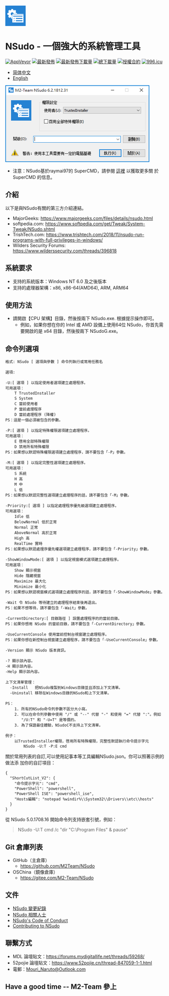 ﻿![Logo](Logo.png)
# NSudo - 一個強大的系統管理工具

[![AppVeyor](https://ci.appveyor.com/api/projects/status/github/M2Team/NSudo?branch=master&svg=true)](https://ci.appveyor.com/project/MouriNaruto/nsudo)
[![最新發佈](https://img.shields.io/github/release/M2Team/NSudo.svg)](https://github.com/M2Team/NSudo/releases/latest)
[![最新發佈下載量](https://img.shields.io/github/downloads/M2Team/NSudo/latest/total.svg)](https://github.com/M2Team/NSudo/releases/latest)
[![總下載量](https://img.shields.io/github/downloads/M2Team/NSudo/total.svg)](https://github.com/M2Team/NSudo/releases)
[![授權合約](https://img.shields.io/github/license/M2Team/NSudo.svg)](License.md)
[![996.icu](https://img.shields.io/badge/link-996.icu-red.svg)](https://996.icu)

- [简体中文](自述.md)
- [English](Readme.md)

![螢幕擷取畫面](螢幕擷取畫面.png)

- 注意：NSudo基於raymai97的 SuperCMD，請參閱 
  [這裡](http://bbs.pcbeta.com/viewthread-1508863-1-1.html "這裡") 以獲取更多關
  於 SuperCMD 的信息。

## 介紹
以下是與NSudo有關的第三方介紹連結。
- MajorGeeks: https://www.majorgeeks.com/files/details/nsudo.html
- softpedia.com: https://www.softpedia.com/get/Tweak/System-Tweak/NSudo.shtml
- TrishTech.com: https://www.trishtech.com/2018/11/nsudo-run-programs-with-full-privileges-in-windows/
- Wilders Security Forums: https://www.wilderssecurity.com/threads/396818

## 系統要求
- 支持的系統版本：Windows NT 6.0 及之後版本
- 支持的處理器架構：x86, x86-64(AMD64), ARM, ARM64

## 使用方法
- 請開啟【CPU 架構】目錄，然後按兩下 NSudo.exe. 根據提示操作即可。
  - 例如，如果你想在你的 Intel 或 AMD 設備上使用64位 NSudo，你首先需要開啟的是 
    x64 目錄，然後按兩下 NSudoG.exe。

## 命令列選項

```
格式: NSudo [ 選項與參數 ] 命令列執行或常用任務名

選項:

-U:[ 選項 ] 以指定使用者選項建立處理程序。
可用選項：
    T TrustedInstaller
    S System
    C 當前使用者
    P 當前處理程序
    D 當前處理程序 (降權)
PS：這是一個必須被包含的參數。

-P:[ 選項 ] 以指定特殊權限選項建立處理程序。
可用選項：
    E 啓用全部特殊權限
    D 禁用所有特殊權限
PS：如果想以默認特殊權限選項建立處理程序，請不要包含「-P」參數。

-M:[ 選項 ] 以指定完整性選項建立處理程序。
可用選項：
    S 系統
    H 高
    M 中
    L 低
PS：如果想以默認完整性選項建立處理程序的話，請不要包含「-M」參數。

-Priority:[ 選項 ] 以指定處理程序優先級選項建立處理程序。
可用選項：
    Idle 低
    BelowNormal 低於正常
    Normal 正常
    AboveNormal 高於正常
    High 高
    RealTime 實時
PS：如果想以默認處理序優先權選項建立處理程序，請不要包含「-Priority」參數。

-ShowWindowMode:[ 選項 ] 以指定視窗模式選項建立處理程序。
可用選項：
    Show 顯示視窗
    Hide 隱藏視窗
    Maximize 最大化
    Minimize 最小化
PS：如果想以默認視窗模式選項建立處理程序的話，請不要包含「-ShowWindowMode」參數。

-Wait 令 NSudo 等待建立的處理程序結束後再退出。
PS：如果不想等待，請不要包含「-Wait」參數。

-CurrentDirectory:[ 目錄路徑 ] 設置處理程序的的當前目錄。
PS：如果你想用 NSudo 的當前目錄，請不要包含「-CurrentDirectory」參數。

-UseCurrentConsole 使用當前控制台視窗建立處理程序。
PS：如果你想在新控制台視窗建立處理程序，請不要包含「-UseCurrentConsole」參數。

-Version 顯示 NSudo 版本資訊。

-? 顯示該內容。
-H 顯示該內容。
-Help 顯示該內容。

上下文清單管理：
  -Install   把NSudo複製到Windows目錄並且添加上下文清單。
  -Uninstall 移除在Windows目錄的NSudo和上下文清單。

PS：
    1. 所有的NSudo命令列參數不區分大小寫。
    2. 可以在命令列參數中使用 "/" 或 "--" 代替 "-" 和使用 "=" 代替 ":"。例如
       "/U:T" 和 "-U=T" 是等價的。
    3. 為了保證最佳體驗，NSudoC不支持上下文清單。

例子：
    以TrustedInstaller權限，啓用所有特殊權限，完整性默認執行命令提示字元
        NSudo -U:T -P:E cmd
```
關於常用列表的自訂,可以使用記事本等工具編輯NSudo.json。你可以照著示例的做法添
加你的自訂項目：
```
{
  "ShortCutList_V2": {
    "命令提示字元": "cmd",
    "PowerShell": "powershell",
    "PowerShell ISE": "powershell_ise",
    "Hosts編輯": "notepad %windir%\\System32\\Drivers\\etc\\hosts"
  }
}
```

從 NSudo 5.0.1708.16 開始命令列支持嵌套引號，例如：
> NSudo -U:T cmd /c "dir "C:\Program Files" & pause"

## Git 倉庫列表
- GitHub（主倉庫）
  - https://github.com/M2Team/NSudo
- OSChina（鏡像倉庫）
  - https://gitee.com/M2-Team/NSudo

## 文件
- [NSudo 變更紀錄](變更紀錄.md)
- [NSudo 相關人士](People.md)
- [NSudo's Code of Conduct](CODE_OF_CONDUCT.md)
- [Contributing to NSudo](CONTRIBUTING.md)

## 聯繫方式
- MDL 論壇貼文：https://forums.mydigitallife.net/threads/59268/
- 52pojie 論壇貼文：https://www.52pojie.cn/thread-847059-1-1.html
- 電郵：Mouri_Naruto@Outlook.com

## Have a good time -- M2-Team 參上
